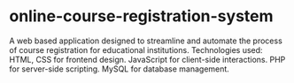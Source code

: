 # online-course-registration-system
A web based application designed to streamline and automate the process of course registration for educational institutions.
Technologies used:
HTML, CSS for frontend design.
JavaScript for client-side interactions.
PHP for server-side scripting.
MySQL for database management.
